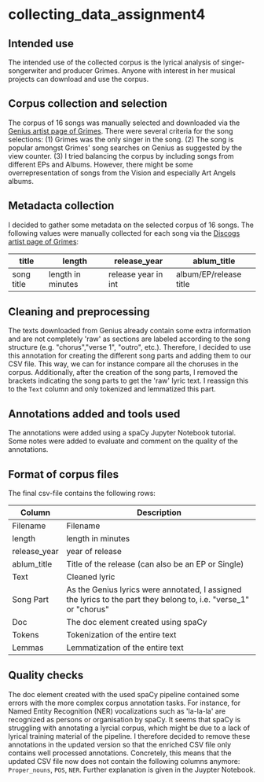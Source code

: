 # collecting_data_assignment4

## Intended use
The intended use of the collected corpus is the lyrical analysis of singer-songerwiter and producer Grimes. 
Anyone with interest in her musical projects can download and use the corpus.

## Corpus collection and selection
The corpus of 16 songs was manually selected and downloaded via the [Genius artist page of Grimes](https://genius.com/artists/Grimes).
There were several criteria for the song selections:
(1) Grimes was the only singer in the song.
(2) The song is popular amongst Grimes' song searches on Genius as suggested by the view counter.
(3) I tried balancing the corpus by including songs from different EPs and Albums. However, there might be some overrepresentation of songs from the Vision and especially Art Angels albums.

## Metadacta collection
I decided to gather some metadata on the selected corpus of 16 songs. The following values were manually collected for each song via the [Discogs artist page of Grimes](https://www.discogs.com/artist/1993487-Grimes-4):

| title | length |release_year | ablum_title |
| --- | --- | --- | --- |
| song title | length in minutes | release year in int | album/EP/release title |

## Cleaning and preprocessing

The texts downloaded from Genius already contain some extra information and are not completely 'raw' as sections are labeled according to the song structure (e.g. "chorus","verse 1", "outro", etc.). Therefore, I decided to use this annotation for creating the different song parts and adding them to our CSV file. This way, we can for instance compare all the choruses in the corpus. Additionally, after the creation of the song parts, I removed the brackets indicating the song parts to get the 'raw' lyric text. I reassign this to the `Text` column and only tokenized and lemmatized this part. 

## Annotations added and tools used


The annotations were added using a spaCy Jupyter Notebook tutorial. Some notes were added to evaluate and comment on the quality of the annotations.

## Format of corpus files

The final csv-file contains the following rows:

| Column | Description |
| --- | --- |
| Filename | Filename |
| length | length in minutes |
| release_year | year of release |
| ablum_title | Title of the release (can also be an EP or Single) |
| Text | Cleaned lyric |
| Song Part | As the Genius lyrics were annotated, I assigned the lyrics to the part they belong to, i.e. "verse_1" or "chorus" |
| Doc | The doc element created using spaCy |
| Tokens | Tokenization of the entire text |
| Lemmas | Lemmatization of the entire text |

## Quality checks

The doc element created with the used spaCy pipeline contained some errors with the more complex corpus annotation tasks. For instance, for Named Entity Recognition (NER) vocalizations such as 'la-la-la' are recognized as persons or organisation by spaCy. It seems that spaCy is struggling with annotating a lyrcial corpus, which might be due to a lack of lyrical training material of the pipeline. I therefore decided to remove these annotations in the updated version so that the enriched CSV file only contains well processed annotations. Concretely, this means that the updated CSV file now does not contain the following columns anymore:  `Proper_nouns`, `POS`, `NER`. 
Further explanation is given in the Juypter Notebook. 

